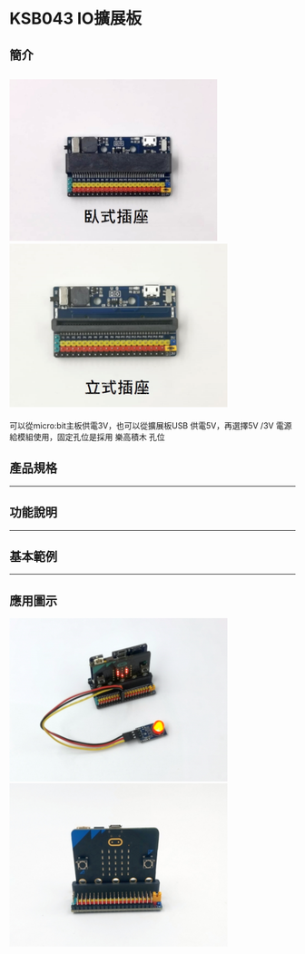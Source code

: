 # KSB043 IO擴展板

## 簡介
<img src="images/KSB043/001.png" alt="00000" style="zoom:48%;" /><img src="images/KSB043/002.png" alt="00000" style="zoom:48%;" />
------

可以從micro:bit主板供電3V，也可以從擴展板USB 供電5V，再選擇5V /3V 電源給模組使用，固定孔位是採用 樂高積木 孔位



## 產品規格
------
## 功能說明
------
## 基本範例
------
## 應用圖示
<img src="images/KSB043/021.png" alt="00000" style="zoom:48%;" /><img src="images/KSB043/022.png" alt="00000" style="zoom:48%;" />



